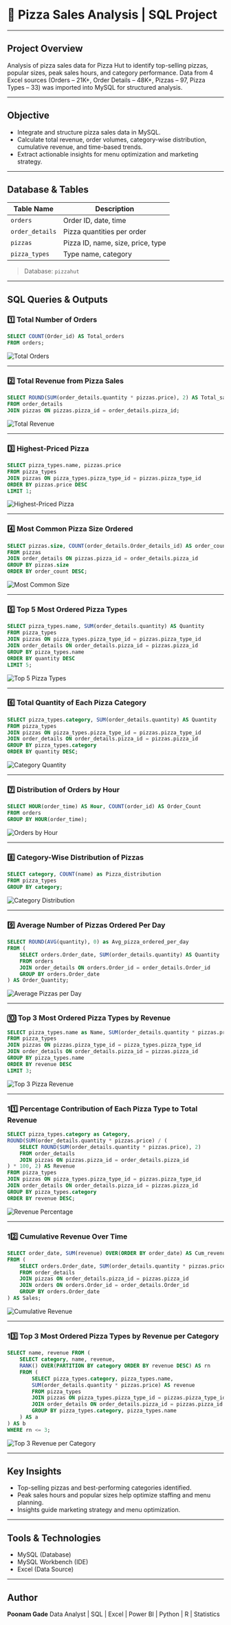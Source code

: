 # 🍕 Pizza Sales Analysis | SQL Project

---

## Project Overview
Analysis of pizza sales data for Pizza Hut to identify top-selling pizzas, popular sizes, peak sales hours, and category performance. Data from 4 Excel sources (Orders – 21K+, Order Details – 48K+, Pizzas – 97, Pizza Types – 33) was imported into MySQL for structured analysis.

---

## Objective
- Integrate and structure pizza sales data in MySQL.  
- Calculate total revenue, order volumes, category-wise distribution, cumulative revenue, and time-based trends.  
- Extract actionable insights for menu optimization and marketing strategy.  

---

## Database & Tables
| Table Name       | Description |
|-----------------|-------------|
| `orders`         | Order ID, date, time |
| `order_details`  | Pizza quantities per order |
| `pizzas`         | Pizza ID, name, size, price, type |
| `pizza_types`    | Type name, category |

> Database: `pizzahut`

---

## SQL Queries & Outputs

### 1️⃣ Total Number of Orders
```sql
SELECT COUNT(Order_id) AS Total_orders
FROM orders;
````

![Total Orders](1op.png)

---

### 2️⃣ Total Revenue from Pizza Sales

```sql
SELECT ROUND(SUM(order_details.quantity * pizzas.price), 2) AS Total_sales
FROM order_details
JOIN pizzas ON pizzas.pizza_id = order_details.pizza_id;
```

![Total Revenue](2op.png)

---

### 3️⃣ Highest-Priced Pizza

```sql
SELECT pizza_types.name, pizzas.price
FROM pizza_types
JOIN pizzas ON pizza_types.pizza_type_id = pizzas.pizza_type_id
ORDER BY pizzas.price DESC
LIMIT 1;
```

![Highest-Priced Pizza](3op.png)

---

### 4️⃣ Most Common Pizza Size Ordered

```sql
SELECT pizzas.size, COUNT(order_details.Order_details_id) AS order_count
FROM pizzas
JOIN order_details ON pizzas.pizza_id = order_details.pizza_id
GROUP BY pizzas.size
ORDER BY order_count DESC;
```

![Most Common Size](4op.png)

---

### 5️⃣ Top 5 Most Ordered Pizza Types

```sql
SELECT pizza_types.name, SUM(order_details.quantity) AS Quantity
FROM pizza_types
JOIN pizzas ON pizza_types.pizza_type_id = pizzas.pizza_type_id
JOIN order_details ON order_details.pizza_id = pizzas.pizza_id
GROUP BY pizza_types.name
ORDER BY quantity DESC
LIMIT 5;
```

![Top 5 Pizza Types](5op.png)

---

### 6️⃣ Total Quantity of Each Pizza Category

```sql
SELECT pizza_types.category, SUM(order_details.quantity) AS Quantity
FROM pizza_types
JOIN pizzas ON pizza_types.pizza_type_id = pizzas.pizza_type_id
JOIN order_details ON order_details.pizza_id = pizzas.pizza_id
GROUP BY pizza_types.category
ORDER BY quantity DESC;
```

![Category Quantity](6op.png)

---

### 7️⃣ Distribution of Orders by Hour

```sql
SELECT HOUR(order_time) AS Hour, COUNT(order_id) AS Order_Count
FROM orders
GROUP BY HOUR(order_time);
```

![Orders by Hour](7op.png)

---

### 8️⃣ Category-Wise Distribution of Pizzas

```sql
SELECT category, COUNT(name) as Pizza_distribution
FROM pizza_types
GROUP BY category;
```

![Category Distribution](8op.png)

---

### 9️⃣ Average Number of Pizzas Ordered Per Day

```sql
SELECT ROUND(AVG(quantity), 0) as Avg_pizza_ordered_per_day
FROM (
    SELECT orders.Order_date, SUM(order_details.quantity) AS Quantity
    FROM orders
    JOIN order_details ON orders.Order_id = order_details.Order_id
    GROUP BY orders.Order_date
) AS Order_Quantity;
```

![Average Pizzas per Day](9op.png)

---

### 🔟 Top 3 Most Ordered Pizza Types by Revenue

```sql
SELECT pizza_types.name as Name, SUM(order_details.quantity * pizzas.price) AS Revenue
FROM pizza_types
JOIN pizzas ON pizzas.pizza_type_id = pizza_types.pizza_type_id
JOIN order_details ON order_details.pizza_id = pizzas.pizza_id
GROUP BY pizza_types.name
ORDER BY revenue DESC
LIMIT 3;
```

![Top 3 Pizza Revenue](10op.png)

---

### 11️⃣ Percentage Contribution of Each Pizza Type to Total Revenue

```sql
SELECT pizza_types.category as Category,
ROUND(SUM(order_details.quantity * pizzas.price) / (
    SELECT ROUND(SUM(order_details.quantity * pizzas.price), 2)
    FROM order_details
    JOIN pizzas ON pizzas.pizza_id = order_details.pizza_id
) * 100, 2) AS Revenue
FROM pizza_types
JOIN pizzas ON pizza_types.pizza_type_id = pizzas.pizza_type_id
JOIN order_details ON order_details.pizza_id = pizzas.pizza_id
GROUP BY pizza_types.category
ORDER BY revenue DESC;
```

![Revenue Percentage](11op.png)

---

### 12️⃣ Cumulative Revenue Over Time

```sql
SELECT order_date, SUM(revenue) OVER(ORDER BY order_date) AS Cum_revenue
FROM (
    SELECT orders.Order_date, SUM(order_details.quantity * pizzas.price) AS revenue
    FROM order_details
    JOIN pizzas ON order_details.pizza_id = pizzas.pizza_id
    JOIN orders ON orders.Order_id = order_details.Order_id
    GROUP BY orders.Order_date
) AS Sales;
```

![Cumulative Revenue](12op.png)

---

### 13️⃣ Top 3 Most Ordered Pizza Types by Revenue per Category

```sql
SELECT name, revenue FROM (
    SELECT category, name, revenue,
    RANK() OVER(PARTITION BY category ORDER BY revenue DESC) AS rn
    FROM (
        SELECT pizza_types.category, pizza_types.name,
        SUM(order_details.quantity * pizzas.price) AS revenue
        FROM pizza_types
        JOIN pizzas ON pizza_types.pizza_type_id = pizzas.pizza_type_id
        JOIN order_details ON order_details.pizza_id = pizzas.pizza_id
        GROUP BY pizza_types.category, pizza_types.name
    ) AS a
) AS b
WHERE rn <= 3;
```

![Top 3 Revenue per Category](13op.png)

---

## Key Insights

* Top-selling pizzas and best-performing categories identified.
* Peak sales hours and popular sizes help optimize staffing and menu planning.
* Insights guide marketing strategy and menu optimization.

---

## Tools & Technologies

* MySQL (Database)
* MySQL Workbench (IDE)
* Excel (Data Source)

---

## Author

**Poonam Gade**
Data Analyst | SQL | Excel | Power BI | Python | R | Statistics

